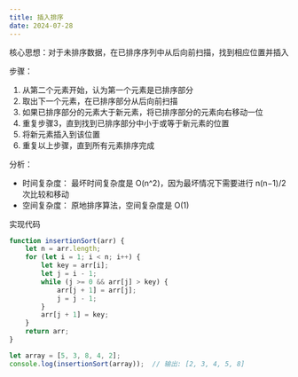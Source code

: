 ```yaml
---
title: 插入排序
date: 2024-07-28
---
```

核心思想：对于未排序数据，在已排序序列中从后向前扫描，找到相应位置并插入

步骤：

1. 从第二个元素开始，认为第一个元素是已排序部分
2. 取出下一个元素，在已排序部分从后向前扫描
3. 如果已排序部分的元素大于新元素，将已排序部分的元素向右移动一位
4. 重复步骤3，直到找到已排序部分中小于或等于新元素的位置
5. 将新元素插入到该位置
6. 重复以上步骤，直到所有元素排序完成

分析：

- 时间复杂度： 最坏时间复杂度是 O(n^2)，因为最坏情况下需要进行 n(n−1)/2 次比较和移动
- 空间复杂度： 原地排序算法，空间复杂度是 O(1)

实现代码

```js
function insertionSort(arr) {
    let n = arr.length;
    for (let i = 1; i < n; i++) {
        let key = arr[i];
        let j = i - 1;
        while (j >= 0 && arr[j] > key) {
            arr[j + 1] = arr[j];
            j = j - 1;
        }
        arr[j + 1] = key;
    }
    return arr;
}

let array = [5, 3, 8, 4, 2];
console.log(insertionSort(array));  // 输出: [2, 3, 4, 5, 8]
```
